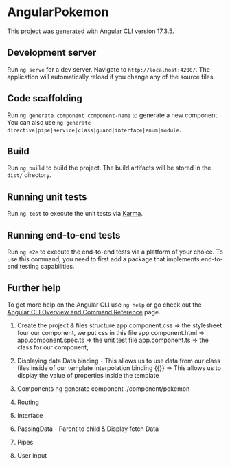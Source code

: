 # AngularPokemon

This project was generated with [Angular CLI](https://github.com/angular/angular-cli) version 17.3.5.

## Development server

Run `ng serve` for a dev server. Navigate to `http://localhost:4200/`. The application will automatically reload if you change any of the source files.

## Code scaffolding

Run `ng generate component component-name` to generate a new component. You can also use `ng generate directive|pipe|service|class|guard|interface|enum|module`.

## Build

Run `ng build` to build the project. The build artifacts will be stored in the `dist/` directory.

## Running unit tests

Run `ng test` to execute the unit tests via [Karma](https://karma-runner.github.io).

## Running end-to-end tests

Run `ng e2e` to execute the end-to-end tests via a platform of your choice. To use this command, you need to first add a package that implements end-to-end testing capabilities.

## Further help

To get more help on the Angular CLI use `ng help` or go check out the [Angular CLI Overview and Command Reference](https://angular.io/cli) page.


1. Create the project & files structure 
    app.component.css => the stylesheet  four our component, we put css in this file
    app.component.html =>
    app.component.spec.ts => the unit test file
    app.component.ts => the class for our component,

2. Displaying data
    Data binding - This allows us to use data from our class files inside of our template Interpolation binding {{}} => This allows us to display the value of properties inside the template

3. Components
    ng generate component ./component/pokemon
4. Routing
6. Interface
7. PassingData - Parent to child & Display fetch Data 
8. Pipes 
9. User input